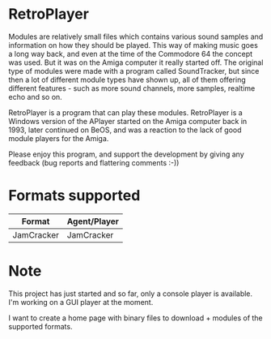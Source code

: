 # RetroPlayer
Modules are relatively small files which contains various sound samples and information on how they should be played. This way of making music goes a long way back, and even at the time of the Commodore 64 the concept was used. But it was on the Amiga computer it really started off. The original type of modules were made with a program called SoundTracker, but since then a lot of different module types have shown up, all of them offering different features - such as more sound channels, more samples, realtime echo and so on.

RetroPlayer is a program that can play these modules. RetroPlayer is a Windows version of the APlayer started on the Amiga computer back in 1993, later continued on BeOS, and was a reaction to the lack of good module players for the Amiga.

Please enjoy this program, and support the development by giving any feedback (bug reports and flattering comments :-))

# Formats supported

| Format | Agent/Player |
| ------ | ------------ |
| JamCracker | JamCracker |

# Note
This project has just started and so far, only a console player is available. I'm working on a GUI player at the moment.

I want to create a home page with binary files to download + modules of the supported formats.
